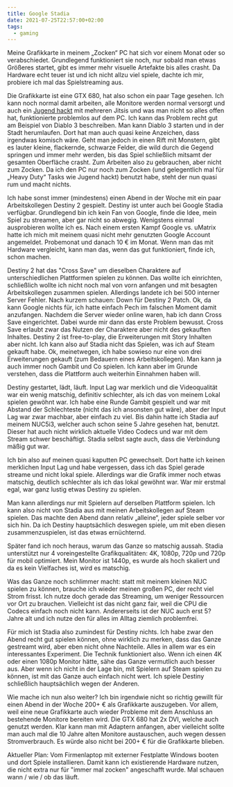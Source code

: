 ```yaml
---
title: Google Stadia
date: 2021-07-25T22:57:00+02:00
tags:
  - gaming
---
```

Meine Grafikkarte in meinem „Zocken“ PC hat sich vor einem Monat oder so verabschiedet.
Grundlegend funktioniert sie noch, nur sobald man etwas Größeres startet, gibt es immer mehr visuelle Artefakte bis alles crasht.
Da Hardware echt teuer ist und ich nicht allzu viel spiele, dachte ich mir, probiere ich mal das Spielstreaming aus.
<!--more-->

Die Grafikkarte ist eine GTX 680, hat also schon ein paar Tage gesehen.
Ich kann noch normal damit arbeiten, alle Monitore werden normal versorgt und auch ein [Jugend hackt](https://jugendhackt.org) mit mehreren Jitsis und was man nicht so alles offen hat, funktionierte problemlos auf dem PC.
Ich kann das Problem recht gut am Beispiel von Diablo 3 beschreiben.
Man kann Diablo 3 starten und in der Stadt herumlaufen.
Dort hat man auch quasi keine Anzeichen, dass irgendwas komisch wäre.
Geht man jedoch in einen Rift mit Monstern, gibt es lauter kleine, flackernde, schwarze Felder, die wild durch die Gegend springen und immer mehr werden, bis das Spiel schließlich mitsamt der gesamten Oberfläche crasht.
Zum Arbeiten also zu gebrauchen, aber nicht zum Zocken.
Da ich den PC nur noch zum Zocken (und gelegentlich mal für „Heavy Duty“ Tasks wie Jugend hackt) benutzt habe, steht der nun quasi rum und macht nichts.

Ich habe sonst immer (mindestens) einen Abend in der Woche mit ein paar Arbeitskollegen Destiny 2 gespielt.
Destiny ist unter auch bei Google Stadia verfügbar.
Grundlegend bin ich kein Fan von Google, finde die Idee, mein Spiel zu streamen, aber gar nicht so abwegig.
Wenigstens einmal ausprobieren wollte ich es.
Nach einem ersten Kampf Google vs. uMatrix hatte ich mich mit meinem quasi nicht mehr genutzten Google Account angemeldet.
Probemonat und danach 10 € im Monat.
Wenn man das mit Hardware vergleicht, kann man das, wenn das gut funktioniert, finde ich, schon machen.

Destiny 2 hat das "Cross Save" um dieselben Charaktere auf unterschiedlichen Plattformen spielen zu können.
Das wollte ich einrichten, schließlich wollte ich nicht noch mal von vorn anfangen und mit besagten Arbeitskollegen zusammen spielen.
Allerdings landete ich bei 500 interner Server Fehler.
Nach kurzem schauen: Down für Destiny 2 Patch.
Ok, da kann Google nichts für, ich hatte einfach Pech im falschen Moment damit anzufangen.
Nachdem die Server wieder online waren, hab ich dann Cross Save eingerichtet.
Dabei wurde mir dann das erste Problem bewusst.
Cross Save erlaubt zwar das Nutzen der Charaktere aber nicht des gekauften Inhaltes.
Destiny 2 ist free-to-play, die Erweiterungen mit Story Inhalten aber nicht.
Ich kann also auf Stadia nicht das Spielen, was ich auf Steam gekauft habe.
Ok, meinetwegen, ich habe sowieso nur eine von drei Erweiterungen gekauft (zum Bedauern eines Arbeitskollegen).
Man kann ja auch immer noch Gambit und Co spielen.
Ich kann aber im Grunde verstehen, dass die Plattform auch weiterhin Einnahmen haben will.

Destiny gestartet, lädt, läuft.
Input Lag war merklich und die Videoqualität war ein wenig matschig, definitiv schlechter, als ich das von meinem Lokal spielen gewöhnt war.
Ich habe eine Runde Gambit gespielt und war mit Abstand der Schlechteste (nicht das ich ansonsten gut wäre), aber der Input Lag war zwar machbar, aber einfach zu viel.
Bis dahin hatte ich Stadia auf meinem NUC5i3, welcher auch schon seine 5 Jahre gesehen hat, benutzt.
Dieser hat auch nicht wirklich aktuelle Video Codecs und war mit dem Stream schwer beschäftigt.
Stadia selbst sagte auch, dass die Verbindung mäßig gut war.

Ich bin also auf meinen quasi kaputten PC gewechselt.
Dort hatte ich keinen merklichen Input Lag und habe vergessen, dass ich das Spiel gerade streame und nicht lokal spiele.
Allerdings war die Grafik immer noch etwas matschig, deutlich schlechter als ich das lokal gewöhnt war.
War mir erstmal egal, war ganz lustig etwas Destiny zu spielen.

Man kann allerdings nur mit Spielern auf derselben Plattform spielen.
Ich kann also nicht von Stadia aus mit meinen Arbeitskollegen auf Steam spielen.
Das machte den Abend dann relativ „alleine“, jeder spiele selber vor sich hin.
Da ich Destiny hauptsächlich deswegen spiele, um mit eben diesen zusammenzuspielen, ist das etwas ernüchternd.

Später fand ich noch heraus, warum das Ganze so matschig aussah.
Stadia unterstützt nur 4 voreingestellte Grafikqualitäten: 4K, 1080p, 720p und 720p für mobil optimiert.
Mein Monitor ist 1440p, es wurde als hoch skaliert und da es kein Vielfaches ist, wird es matschig.

Was das Ganze noch schlimmer macht: statt mit meinem kleinen NUC spielen zu können, brauche ich wieder meinen großen PC, der recht viel Strom frisst.
Ich nutze doch gerade das Streaming, um weniger Ressourcen vor Ort zu brauchen.
Vielleicht ist das nicht ganz fair, weil die CPU die Codecs einfach noch nicht kann.
Andererseits ist der NUC auch erst 5? Jahre alt und ich nutze den für alles im Alltag ziemlich problemfrei.

Für mich ist Stadia also zumindest für Destiny nichts.
Ich habe zwar den Abend recht gut spielen können, ohne wirklich zu merken, dass das Ganze gestreamt wird, aber eben nicht ohne Nachteile.
Alles in allem war es ein interessantes Experiment.
Die Technik funktioniert also.
Wenn ich einen 4K oder einen 1080p Monitor hätte, sähe das Ganze vermutlich auch besser aus.
Aber wenn ich nicht in der Lage bin, mit Spielern auf Steam spielen zu können, ist mit das Ganze auch einfach nicht wert.
Ich spiele Destiny schließlich hauptsächlich wegen der Anderen.

Wie mache ich nun also weiter?
Ich bin irgendwie nicht so richtig gewillt für einen Abend in der Woche 200+ € als Grafikkarte auszugeben.
Vor allem, weil eine neue Grafikkarte auch wieder Probleme mit dem Anschluss an bestehende Monitore bereiten wird.
Die GTX 680 hat 2x DVI, welche auch genutzt werden.
Klar kann man mit Adaptern anfangen, aber vielleicht sollte man auch mal die 10 Jahre alten Monitore austauschen, auch wegen dessen Stromverbrauch.
Es würde also nicht bei 200+ € für die Grafikkarte blieben.

Aktueller Plan: Vom Firmenlaptop mit externer Festplatte Windows booten und dort Spiele installieren.
Damit kann ich existierende Hardware nutzen, die nicht extra nur für "immer mal zocken" angeschafft wurde.
Mal schauen wann / wie / ob das läuft.
